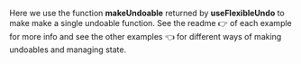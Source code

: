 Here we use the function **makeUndoable** returned by **useFlexibleUndo** to make make a single undoable function. See the readme 👉 of each example for more info and see the other examples 👈 for different ways of making undoables and managing state.
